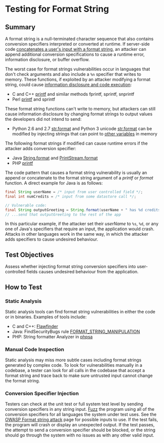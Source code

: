 # Testing for Format String

## Summary

A format string is a null-terminated character sequence that also contains conversion specifiers interpreted or converted at runtime. If server-side code [concatenates a user's input with a format string](https://www.netsparker.com/blog/web-security/string-concatenation-format-string-vulnerabilities/), an attacker can append additional conversion specifications to cause a runtime error, information disclosure, or buffer overflow.

The worst case for format strings vulnerabilities occur in languages that don't check arguments and also include a `%n` specifier that writes to memory. These functions, if exploited by an attacker modifying a format string, could cause [information disclosure and code execution](https://www.veracode.com/security/format-string):

* C and C++ [printf](https://en.cppreference.com/w/c/io/fprintf) and similar methods fprintf, sprintf, snprintf
* Perl [printf](https://perldoc.perl.org/functions/printf.html) and sprintf

These format string functions can't write to memory, but attackers can still cause information disclosure by changing format strings to output values the developers did not intend to send:

* Python 2.6 and 2.7 [str.format](https://docs.python.org/2/library/string.html) and Python 3 unicode [str.format](https://docs.python.org/3/library/stdtypes.html#str.format) can be modified by injecting strings that can point to [other variables](https://lucumr.pocoo.org/2016/12/29/careful-with-str-format/) in memory

The following format strings if modified can cause runtime errors if the attacker adds conversion specifier:

* Java [String.format](https://docs.oracle.com/en/java/javase/11/docs/api/java.base/java/lang/String.html#format(java.lang.String,java.lang.Object...)) and [PrintStream.format](https://docs.oracle.com/en/java/javase/11/docs/api/java.base/java/io/PrintStream.html#format(java.util.Locale,java.lang.String,java.lang.Object...))
* PHP [printf](https://www.php.net/manual/es/function.printf.php)

The code pattern that causes a format string vulnerability is usually an append or concatenate to the format string argument of a _printf_ or _format_ function. A direct example for Java is as follows:

```java
final String userName = /* input from user controlled field */;
final int numCredits = /* input from some datastore call */;

// Vulnerable code:
final String outputGreeting = String.format(userName + " has %d credits", numCredits);
// ...send that outputGreeting to the rest of the app
```

In this particular example, if the attacker set their _userName_ to `%s`, `%d`, or any one of Java's specifiers that require an input, the application would crash. Attacks in other languages work in the same way, in which the attacker adds specifiers to cause undesired behaviour.

## Test Objectives

Assess whether injecting format string conversion specifiers into user-controlled fields causes undesired behaviour from the application.

## How to Test

### Static Analysis

Static analysis tools can find format string vulnerabilities in either the code or in binaries. Examples of tools include:

* C and C++: [Flawfinder](https://dwheeler.com/flawfinder/)  
* Java: FindSecurityBugs rule [FORMAT_STRING_MANIPULATION](https://find-sec-bugs.github.io/bugs.htm#FORMAT_STRING_MANIPULATION)
* PHP: String formatter Analyzer in [phpsa](https://github.com/ovr/phpsa/blob/master/docs/05_Analyzers.md#function_string_formater)

### Manual Code Inspection

Static analysis may miss more subtle cases including format strings generated by complex code. To look for vulnerabilities manually in a codebase, a tester can look for all calls in the codebase that accept a format string and trace back to make sure untrusted input cannot change the format string.

### Conversion Specifier Injection

Testers can check at the unit test or full system test level by sending conversion specifiers in any string input. [Fuzz](https://owasp.org/www-community/Fuzzing) the program using all of the conversion specifiers for all languages the system under test uses. See the [OWASP Format string attack](https://owasp.org/www-community/attacks/Format_string_attack) page for possible inputs to use. If the test fails, the program will crash or display an unexpected output. If the test passes, the attempt to send a conversion specifier should be blocked, or the string should go through the system with no issues as with any other valid input.
